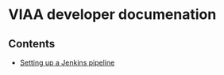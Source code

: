 # VIAA developer documenation

## Contents

+ [Setting up a Jenkins pipeline](setting-up-a-jenkins-pipeline.md)
